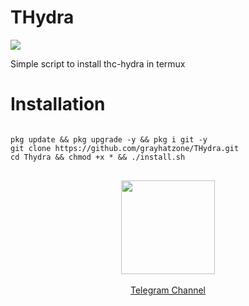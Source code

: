 # THydra

<img src="https://encrypted-tbn0.gstatic.com/images?q=tbn:ANd9GcScoAad4AsZMZGoBQOSl9cat7FdcSZZTLi1OA&usqp=CAU" />

Simple script to install thc-hydra in termux

# Installation

<pre>
<code>
pkg update && pkg upgrade -y && pkg i git -y
git clone https://github.com/grayhatzone/THydra.git
cd Thydra && chmod +x * && ./install.sh
</code>
</pre>


<p align="center"><a href="https://t.me/GrayHatZone"><img src="https://upload.wikimedia.org/wikipedia/commons/thumb/8/82/Telegram_logo.svg/512px-Telegram_logo.svg.png" width=150 height=150 /><br/><br/>Telegram Channel</a></p>


